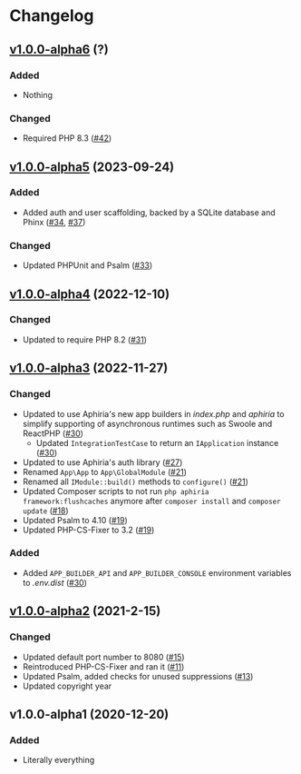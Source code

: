 # Changelog

## [v1.0.0-alpha6](https://github.com/aphiria/app/compare/v1.0.0-alpha5...v1.0.0-alpha6) (?)

### Added

- Nothing

### Changed

- Required PHP 8.3 ([#42](https://github.com/aphiria/app/pull/42))

## [v1.0.0-alpha5](https://github.com/aphiria/app/compare/v1.0.0-alpha4...v1.0.0-alpha5) (2023-09-24)

### Added

- Added auth and user scaffolding, backed by a SQLite database and Phinx ([#34](https://github.com/aphiria/app/pull/34), [#37](https://github.com/aphiria/app/pull/37))

### Changed

- Updated PHPUnit and Psalm ([#33](https://github.com/aphiria/app/pull/33))

## [v1.0.0-alpha4](https://github.com/aphiria/app/compare/v1.0.0-alpha3...v1.0.0-alpha4) (2022-12-10)

### Changed

- Updated to require PHP 8.2 ([#31](https://github.com/aphiria/app/pull/31))

## [v1.0.0-alpha3](https://github.com/aphiria/app/compare/v1.0.0-alpha2...v1.0.0-alpha3) (2022-11-27)

### Changed

- Updated to use Aphiria's new app builders in _index.php_ and _aphiria_ to simplify supporting of asynchronous runtimes such as Swoole and ReactPHP ([#30](https://github.com/aphiria/app/pull/30))
  - Updated `IntegrationTestCase` to return an `IApplication` instance ([#30](https://github.com/aphiria/app/pull/30))
- Updated to use Aphiria's auth library ([#27](https://github.com/aphiria/app/pull/27))
- Renamed `App\App` to `App\GlobalModule` ([#21](https://github.com/aphiria/app/pull/21))
- Renamed all `IModule::build()` methods to `configure()` ([#21](https://github.com/aphiria/app/pull/21))
- Updated Composer scripts to not run `php aphiria framework:flushcaches` anymore after `composer install` and `composer update` ([#18](https://github.com/aphiria/app/pull/18))
- Updated Psalm to 4.10 ([#19](https://github.com/aphiria/app/pull/19))
- Updated PHP-CS-Fixer to 3.2 ([#19](https://github.com/aphiria/app/pull/19))

### Added

- Added `APP_BUILDER_API` and `APP_BUILDER_CONSOLE` environment variables to _.env.dist_ ([#30](https://github.com/aphiria/app/pull/30))

## [v1.0.0-alpha2](https://github.com/aphiria/app/compare/v1.0.0-alpha1...v1.0.0-alpha2) (2021-2-15)

### Changed

- Updated default port number to 8080 ([#15](https://github.com/aphiria/app/pull/15))
- Reintroduced PHP-CS-Fixer and ran it ([#11](https://github.com/aphiria/app/pull/11))
- Updated Psalm, added checks for unused suppressions ([#13](https://github.com/aphiria/app/pull/13))
- Updated copyright year

## v1.0.0-alpha1 (2020-12-20)

### Added

- Literally everything
